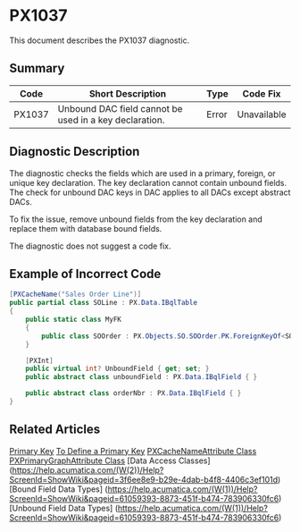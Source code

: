 # PX1037
This document describes the PX1037 diagnostic.

## Summary

| Code   | Short Description                                 | Type  | Code Fix    | 
| ------ | ------------------------------------------------- | ----- | ----------- | 
| PX1037 | Unbound DAC field cannot be used in a key declaration. | Error | Unavailable | 

## Diagnostic Description
The diagnostic checks the fields which are used in a primary, foreign, or unique key declaration. The key declaration cannot contain unbound fields.
The check for unbound DAC keys in DAC applies to all DACs except abstract DACs. 

To fix the issue, remove unbound fields from the key declaration and replace them with database bound fields.

The diagnostic does not suggest a code fix.

## Example of Incorrect Code

```C#
[PXCacheName("Sales Order Line")]
public partial class SOLine : PX.Data.IBqlTable
{
	public static class MyFK
	{
		public class SOOrder : PX.Objects.SO.SOOrder.PK.ForeignKeyOf<SOLine>.By<unboundField, orderNbr> { }
	}

	[PXInt]
	public virtual int? UnboundField { get; set; }
	public abstract class unboundField : PX.Data.IBqlField { }

	public abstract class orderNbr : PX.Data.IBqlField { }
}
```

## Related Articles

[Primary Key](https://help.acumatica.com/(W(7))/Help?ScreenId=ShowWiki&pageid=9e533998-5a08-452d-9490-a02db1cf4c19)
[To Define a Primary Key](https://help.acumatica.com/(W(8))/Help?ScreenId=ShowWiki&pageid=34e875c7-a5c3-496e-9e2b-f7f6f9f20a40)
[PXCacheNameAttribute Class](https://help.acumatica.com/(W(9))/Help?ScreenId=ShowWiki&pageid=6e89e21c-b8f4-a16b-d741-2d6e483e9f65)
[PXPrimaryGraphAttribute Class](https://help.acumatica.com/(W(10))/Help?ScreenId=ShowWiki&pageid=1dceb511-4e98-3700-7d7f-231688a7ac74)
[Data Access Classes] (https://help.acumatica.com/(W(2))/Help?ScreenId=ShowWiki&pageid=3f6ee8e9-b29e-4dab-b4f8-4406c3ef101d)
[Bound Field Data Types] (https://help.acumatica.com/(W(1))/Help?ScreenId=ShowWiki&pageid=61059393-8873-451f-b474-783906330fc6)
[Unbound Field Data Types] (https://help.acumatica.com/(W(1))/Help?ScreenId=ShowWiki&pageid=61059393-8873-451f-b474-783906330fc6)
